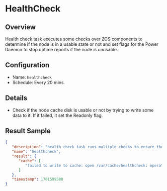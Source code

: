 # HealthCheck

## Overview

Health check task executes some checks over ZOS components to determine if the node is in a usable state or not and set flags for the Power Daemon to stop uptime reports if the node is unusable.

## Configuration

- Name: `healthcheck`
- Schedule: Every 20 mins.

## Details

- Check if the node cache disk is usable or not by trying to write some data to it. If it failed, it set the Readonly flag.

## Result Sample

```json
{
   "description": "health check task runs multiple checks to ensure the node is in a usable state and set flags for the power daemon to stop reporting uptime if it is not usable",
   "name": "healthcheck",
   "result": {
      "cache": [
         "failed to write to cache: open /var/cache/healthcheck: operation not permitted"
      ]
   },
   "timestamp": 1701599580
}
```
